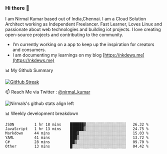 ### Hi there 👋

 I am Nirmal Kumar based out of India,Chennai. I am a Cloud Solution Architect working as Independent Freelancer. Fast Learner, Loves Linux and passionate about web technologies and building iot projects. I love creating open-source projects and contributing to the community.

- I’m currently working on a app to keep up the inspiration for creators and consumers.
- I am documenting my learnings on my blog [https://nkdews.me](https://nkdews.me)


📊 My Github Summary

[![GitHub Streak](https://github-readme-streak-stats.herokuapp.com?user=nk-gears&theme=dark&hide_border=true&date_format=M%20j%5B%2C%20Y%5D)](https://git.io/streak-stats)


📫 Reach Me via  Twitter : [@nirmal_kumar](https://twitter.com/nirmal_kumar)

![Nirmals's github stats align left](https://github-readme-stats.vercel.app/api?username=nk-gears&show_icons=true)


📊 Weekly development breakdown

<!--START_SECTION:waka-->

```text
JSON         1 hr 18 mins    ██████▓░░░░░░░░░░░░░░░░░░   26.32 %
JavaScript   1 hr 13 mins    ██████▒░░░░░░░░░░░░░░░░░░   24.75 %
Markdown     44 mins         ███▓░░░░░░░░░░░░░░░░░░░░░   15.03 %
YAML         41 mins         ███▒░░░░░░░░░░░░░░░░░░░░░   13.72 %
C#           28 mins         ██▒░░░░░░░░░░░░░░░░░░░░░░   09.70 %
Other        13 mins         █░░░░░░░░░░░░░░░░░░░░░░░░   04.42 %
```

<!--END_SECTION:waka-->


